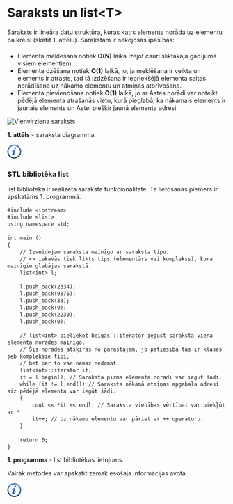 # Saraksts un list&lt;T&gt;

Saraksts ir lineāra datu struktūra, kuras katrs elements norāda uz elementu pa kreisi (skatīt 1. attēlu). Sarakstam ir sekojošas īpašības:

- Elementa meklēšana notiek **O(N)** laikā izejot cauri sliktākajā gadījumā visiem elementiem.
- Elementa dzēšana notiek **O(1)** laikā, jo, ja meklēšana ir veikta un elements ir atrasts, tad tā izdzēšana ir iepriekšējā elementa saites norādīšana uz nākamo elementu un atmiņas atbrīvošana.
- Elementa pievienošana notiek **O(1)** laikā, jo ar Astes norādi var noteikt pēdējā elementa atrašanās vietu, kurā pieglabā, ka nākamais elements ir jaunais elements un Astei piešķir jaunā elementa adresi.

![Vienvirziena saraksts](/media/theory/list.png)

**1. attēls** - saraksta diagramma.

<a href="http://en.wikipedia.org/wiki/Linked_list" target="_blank">![Vairāk informācija](/media/theory/information.png)</a>

### STL bibliotēka list

list bibliotēkā ir realizēta saraksta funkcionalitāte. Tā lietošanas piemērs ir apskatāms 1. programmā.

```
#include <iostream>
#include <list>
using namespace std;

int main ()
{
    // Izveidojam saraksta mainīgo ar saraksta tipu.
    // <> iekavās tiek likts tips (elementārs vai komplekss), kura mainīgie glabājas sarakstā.
    list<int> l;

    l.push_back(2334);
    l.push_back(9876);
    l.push_back(33);
    l.push_back(9);
    l.push_back(2230);
    l.push_back(0);

    // list<int> pieliekot beigās ::iterator iegūst saraksta viena elementa norādes mainīgo.
    // Šīs norādes atšķirās no parastajām, jo patiesībā tās ir klases jeb kompleksie tipi,
    // bet par to var nemaz nedomāt.
    list<int>::iterator it;
    it = l.begin(); // Saraksta pirmā elementa norādi var iegūt šādi.
    while (it != l.end()) // Saraksta nākamā atmiņas apgabala adresi aiz pēdējā elementa var iegūt šādi.
    {
        cout << *it << endl; // Saraksta vienības vērtībai var piekļūt ar *
        it++; // Uz nākamo elementu var pāriet ar ++ operatoru.
    }

    return 0;
}
```

**1. programma** - list bibliotēkas lietojums.

Vairāk metodes var apskatīt zemāk esošajā informācijas avotā.

<a href="http://www.cplusplus.com/reference/list/list/" target="_blank">![Vairāk informācija](/media/theory/information.png)</a>